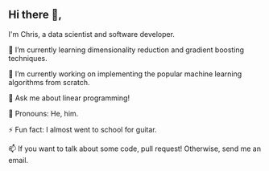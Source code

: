## Hi there 👋, 
I'm Chris, a data scientist and software developer.

🌱 I’m currently learning dimensionality reduction and gradient boosting techniques.

🔭 I’m currently working on implementing the popular machine learning algorithms from scratch. 

💬 Ask me about linear programming!

👦 Pronouns: He, him.

⚡ Fun fact: I almost went to school for guitar.

📫 If you want to talk about some code, pull request! Otherwise, send me an email.
